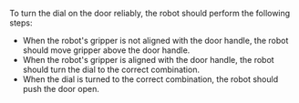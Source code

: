 To turn the dial on the door reliably, the robot should perform the following steps:

- When the robot's gripper is not aligned with the door handle, the robot should move gripper above the door handle.
- When the robot's gripper is aligned with the door handle, the robot should turn the dial to the correct combination.
- When the dial is turned to the correct combination, the robot should push the door open.